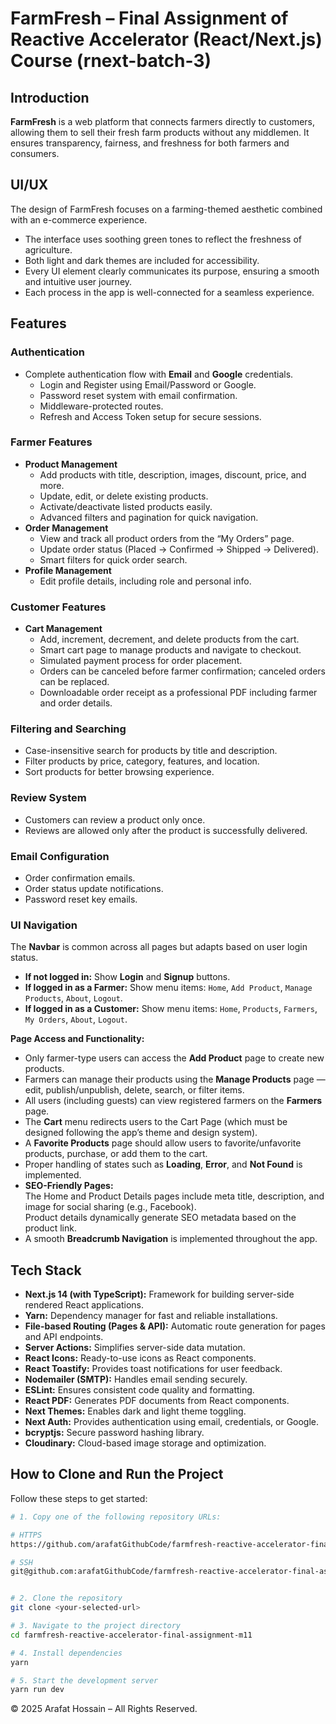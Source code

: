 # FarmFresh – Final Assignment of Reactive Accelerator (React/Next.js) Course (rnext-batch-3)

## Introduction

**FarmFresh** is a web platform that connects farmers directly to customers, allowing them to sell their fresh farm products without any middlemen. It ensures transparency, fairness, and freshness for both farmers and consumers.

## UI/UX

The design of FarmFresh focuses on a farming-themed aesthetic combined with an e-commerce experience.

- The interface uses soothing green tones to reflect the freshness of agriculture.
- Both light and dark themes are included for accessibility.
- Every UI element clearly communicates its purpose, ensuring a smooth and intuitive user journey.
- Each process in the app is well-connected for a seamless experience.

## Features

### Authentication

- Complete authentication flow with **Email** and **Google** credentials.
  - Login and Register using Email/Password or Google.
  - Password reset system with email confirmation.
  - Middleware-protected routes.
  - Refresh and Access Token setup for secure sessions.

### Farmer Features

- **Product Management**
  - Add products with title, description, images, discount, price, and more.
  - Update, edit, or delete existing products.
  - Activate/deactivate listed products easily.
  - Advanced filters and pagination for quick navigation.
- **Order Management**
  - View and track all product orders from the “My Orders” page.
  - Update order status (Placed → Confirmed → Shipped → Delivered).
  - Smart filters for quick order search.
- **Profile Management**
  - Edit profile details, including role and personal info.

### Customer Features

- **Cart Management**
  - Add, increment, decrement, and delete products from the cart.
  - Smart cart page to manage products and navigate to checkout.
  - Simulated payment process for order placement.
  - Orders can be canceled before farmer confirmation; canceled orders can be replaced.
  - Downloadable order receipt as a professional PDF including farmer and order details.

### Filtering and Searching

- Case-insensitive search for products by title and description.
- Filter products by price, category, features, and location.
- Sort products for better browsing experience.

### Review System

- Customers can review a product only once.
- Reviews are allowed only after the product is successfully delivered.

### Email Configuration

- Order confirmation emails.
- Order status update notifications.
- Password reset key emails.

### UI Navigation

The **Navbar** is common across all pages but adapts based on user login status.

- **If not logged in:** Show **Login** and **Signup** buttons.
- **If logged in as a Farmer:** Show menu items: `Home`, `Add Product`, `Manage Products`, `About`, `Logout`.
- **If logged in as a Customer:** Show menu items: `Home`, `Products`, `Farmers`, `My Orders`, `About`, `Logout`.

**Page Access and Functionality:**

- Only farmer-type users can access the **Add Product** page to create new products.
- Farmers can manage their products using the **Manage Products** page — edit, publish/unpublish, delete, search, or filter items.
- All users (including guests) can view registered farmers on the **Farmers** page.
- The **Cart** menu redirects users to the Cart Page (which must be designed following the app’s theme and design system).
- A **Favorite Products** page should allow users to favorite/unfavorite products, purchase, or add them to the cart.
- Proper handling of states such as **Loading**, **Error**, and **Not Found** is implemented.
- **SEO-Friendly Pages:**  
  The Home and Product Details pages include meta title, description, and image for social sharing (e.g., Facebook).  
  Product details dynamically generate SEO metadata based on the product link.
- A smooth **Breadcrumb Navigation** is implemented throughout the app.

## Tech Stack

- **Next.js 14 (with TypeScript):** Framework for building server-side rendered React applications.
- **Yarn:** Dependency manager for fast and reliable installations.
- **File-based Routing (Pages & API):** Automatic route generation for pages and API endpoints.
- **Server Actions:** Simplifies server-side data mutation.
- **React Icons:** Ready-to-use icons as React components.
- **React Toastify:** Provides toast notifications for user feedback.
- **Nodemailer (SMTP):** Handles email sending securely.
- **ESLint:** Ensures consistent code quality and formatting.
- **React PDF:** Generates PDF documents from React components.
- **Next Themes:** Enables dark and light theme toggling.
- **Next Auth:** Provides authentication using email, credentials, or Google.
- **bcryptjs:** Secure password hashing library.
- **Cloudinary:** Cloud-based image storage and optimization.

## How to Clone and Run the Project

Follow these steps to get started:

```bash
# 1. Copy one of the following repository URLs:

# HTTPS
https://github.com/arafatGithubCode/farmfresh-reactive-accelerator-final-assignment-m11.git

# SSH
git@github.com:arafatGithubCode/farmfresh-reactive-accelerator-final-assignment-m11.git


# 2. Clone the repository
git clone <your-selected-url>

# 3. Navigate to the project directory
cd farmfresh-reactive-accelerator-final-assignment-m11

# 4. Install dependencies
yarn

# 5. Start the development server
yarn run dev
```

© 2025 Arafat Hossain – All Rights Reserved.
